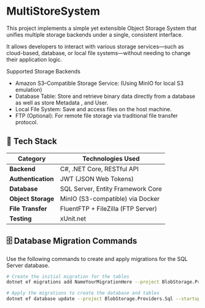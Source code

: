 # MultiStoreSystem

This project implements a simple yet extensible Object Storage System that unifies multiple storage backends under a single, consistent interface.

It allows developers to interact with various storage services—such as cloud-based, database, or local file systems—without needing to change their application logic.

Supported Storage Backends
* Amazon S3–Compatible Storage Service: (Using MinIO for local S3 emulation)
* Database Table: Store and retrieve binary data directly from a database as well as store Metadata , and User.
* Local File System: Save and access files on the host machine.
* FTP (Optional): For remote file storage via traditional file transfer protocol.



## 🧩 Tech Stack

| Category            | Technologies Used |
|----------------------|-------------------|
| **Backend**          | C#, .NET Core, RESTful API |
| **Authentication**   | JWT (JSON Web Tokens) |
| **Database**         | SQL Server, Entity Framework Core |
| **Object Storage**   | MinIO (S3-compatible) via Docker |
| **File Transfer**    | FluentFTP + FileZilla (FTP Server) |
| **Testing**          | xUnit.net |







## 🗄️ Database Migration Commands

Use the following commands to create and apply migrations for the SQL Server database.

```bash
# Create the initial migration for the tables
dotnet ef migrations add NameYourMigrationHere --project BlobStorage.Providers.Sql --startup-project BlobStorage.Api --context AppDbContext

# Apply the migrations to create the database and tables
dotnet ef database update --project BlobStorage.Providers.Sql --startup-project BlobStorage.Api
